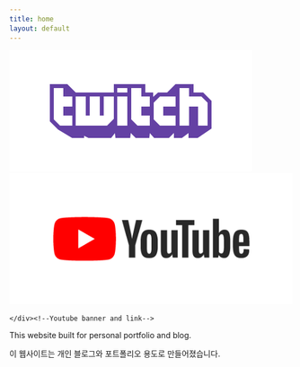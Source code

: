 ```yaml
---
title: home
layout: default
---
```


<section class="banner">
    <div class="banner-box1">
        <a href="https://twitch.tv/bamtoliya">
            <img src="assets\img\Twitch_Purple_RGB.gif" />
        </a>
    </div><!--Twitch banner and link-->
    <div class="banner-box2">
        <a href="https://www.youtube.com/channel/UCxLKxVXG1lG3YLZTctRybng">
            <img src="assets\img\Youtube-Banner.gif" />
        </a>

    </div><!--Youtube banner and link-->
</section>
<section class="introduction">
    <p>This website built for personal portfolio and blog.</p>
    <p>이 웹사이트는 개인 블로그와 포트폴리오 용도로 만들어졌습니다.</p>
</section>